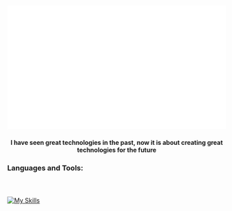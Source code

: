 ![](output.gif)

<h4 align="center">I have seen great technologies in the past, now it is about creating great technologies for the future</h4>


### Languages and Tools:<br/><br/><br/> 

[![My Skills](https://skillicons.dev/icons?i=js,nodejs,html,css,vitest,vite,nextjs,py,figma,aws,postgres,postman,powershell,express,react,ts)](https://skillicons.dev)
